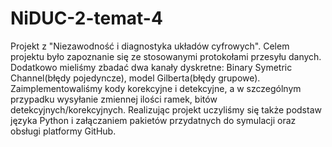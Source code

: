 # NiDUC-2-temat-4

Projekt z "Niezawodność i diagnostyka układów cyfrowych".
Celem projektu było zapoznanie się ze stosowanymi protokołami przesyłu danych.
Dodatkowo mieliśmy zbadać dwa kanały dyskretne: Binary Symetric Channel(błędy
pojedyncze), model Gilberta(błędy grupowe). Zaimplementowaliśmy kody korekcyjne i
detekcyjne, a w szczególnym przypadku wysyłanie zmiennej ilości ramek, bitów
detekcyjnych/korekcyjnych. Realizując projekt uczyliśmy się także podstaw języka Python
i załączaniem pakietów przydatnych do symulacji oraz obsługi platformy GitHub.
